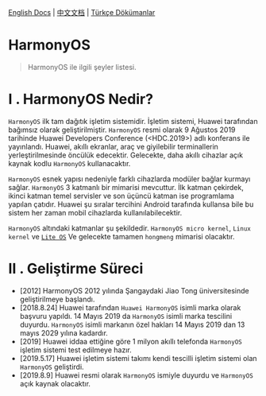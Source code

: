 [English Docs](../README.md)  |  [中文文档](README-zh.md)  |  [Türkçe Dökümanlar](README-tr.md)


# HarmonyOS
 
> HarmonyOS ile ilgili şeyler listesi.


# Ⅰ . HarmonyOS Nedir?
`HarmonyOS` ilk tam dağıtık işletim sistemidir. İşletim sistemi, Huawei tarafından bağımsız olarak geliştirilmiştir. `HarmonyOS` resmi olarak 9 Ağustos 2019 tarihinde Huawei Developers Conference (<HDC.2019>) adlı konferans ile yayınlandı. Huawei, akıllı ekranlar, araç ve giyilebilir terminallerin yerleştirilmesinde öncülük edecektir. Gelecekte, daha akıllı cihazlar açık kaynak kodlu `HarmonyOS` kullanacaktır.


`HarmonyOS` esnek yapısı nedeniyle farklı cihazlarda modüler bağlar kurmayı sağlar. `HarmonyOS` 3 katmanlı bir mimarisi mevcuttur. İlk katman çekirdek, ikinci katman temel servisler ve son üçüncü katman ise programlama yapılan çatıdır. Huawei şu sıralar tercihini Android tarafında kullansa bile bu sistem her zaman mobil cihazlarda kullanılabilecektir. 

`HarmonyOS` altındaki katmanlar şu şekildedir. `HarmonyOS micro kernel`, `Linux kernel` ve [`Lite OS`](https://github.com/Awesome-HarmonyOS/HarmonyOS/tree/master/Huawei_LiteOS) 
Ve gelecekte tamamen `hongmeng` mimarisi olacaktır.

# Ⅱ . Geliştirme Süreci
- [2012] HarmonyOS 2012 yılında Şangaydaki Jiao Tong üniversitesinde geliştirilmeye başlandı.
- [2018.8.24] Huawei tarafından `Huawei HarmonyOS` isimli marka olarak başvuru yapıldı. 14 Mayıs 2019 da `HarmonyOS` isimli marka tescilini duyurdu. `HarmonyOS` isimli markanın özel hakları 14 Mayıs 2019 dan 13 mayıs 2029 yılına kadardır.
- [2019] Huawei iddaa ettiğine göre  1 milyon akıllı telefonda `HarmonyOS` işletim sistemi test edilmeye hazır.
- [2019.5.17] Huawei işletim sistemi takımı kendi tescilli işletim sistemi olan `HarmonyOS` geliştirdi.
- [2019.8.9]  Huawei resmi olarak `HarmonyOS` ismiyle duyurdu ve `HarmonyOS` açık kaynak olacaktır.
